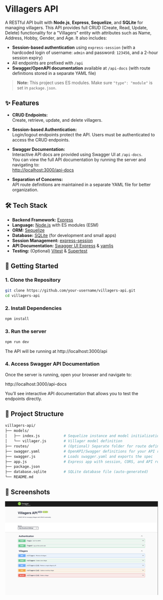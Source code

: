 # Villagers API

A RESTful API built with **Node.js**, **Express**, **Sequelize**, and **SQLite** for managing villagers. This API provides full CRUD (Create, Read, Update, Delete) functionality for a "Villagers" entity with attributes such as Name, Address, Hobby, Gender, and Age. It also includes:

- **Session-based authentication** using `express-session` (with a hardcoded login of username: `admin` and password: `123456`, and a 2-hour session expiry)
- All endpoints are prefixed with `/api`
- **Swagger/OpenAPI documentation** available at `/api-docs` (with route definitions stored in a separate YAML file)

> **Note:** This project uses ES modules. Make sure `"type": "module"` is set in `package.json`.

## ✨ Features

- **CRUD Endpoints:**  
  Create, retrieve, update, and delete villagers.
  
- **Session-based Authentication:**  
  Login/logout endpoints protect the API. Users must be authenticated to access the CRUD endpoints.

- **Swagger Documentation:**  
  Interactive API docs are provided using Swagger UI at `/api-docs`.  
  You can view the full API documentation by running the server and navigating to:  
  [http://localhost:3000/api-docs](http://localhost:3000/api-docs)

- **Separation of Concerns:**  
  API route definitions are maintained in a separate YAML file for better organization.

## 🛠️ Tech Stack

- **Backend Framework:** [Express](https://expressjs.com/)
- **Language:** [Node.js](https://nodejs.org/) with ES modules (ESM)
- **ORM:** [Sequelize](https://sequelize.org/)
- **Database:** [SQLite](https://www.sqlite.org/index.html) (for development and small apps)
- **Session Management:** [express-session](https://www.npmjs.com/package/express-session)
- **API Documentation:** [Swagger UI Express](https://www.npmjs.com/package/swagger-ui-express) & [yamljs](https://www.npmjs.com/package/yamljs)
- **Testing:** (Optional) [Vitest](https://vitest.dev/) & [Supertest](https://github.com/visionmedia/supertest)

## 🚀 Getting Started

### 1. Clone the Repository

```sh
git clone https://github.com/your-username/villagers-api.git
cd villagers-api
```

### 2️. Install Dependencies
```sh
npm install
```

### 3️. Run the server
```sh
npm run dev
```
The API will be running at http://localhost:3000/api

### 4. Access Swagger API Documentation
Once the server is running, open your browser and navigate to:

http://localhost:3000/api-docs

You’ll see interactive API documentation that allows you to test the endpoints directly.

## 📁 Project Structure
```graphql
villagers-api/
├── models/
│   ├── index.js           # Sequelize instance and model initialization
│   └── villager.js        # Villager model definition
├── routes/                # (Optional) Separate folder for route definitions
├── swagger.yaml           # OpenAPI/Swagger definitions for your API routes
├── swagger.js             # Loads swagger.yaml and exports the spec
├── app.js                 # Express app with session, CORS, and API routes (prefixed with /api)
├── package.json
├── database.sqlite        # SQLite database file (auto-generated)
└── README.md
```

## 📸 Screenshots
![Villagers](https://github.com/davidimk/villager-crud/blob/main/screenshot.png?raw=true)

